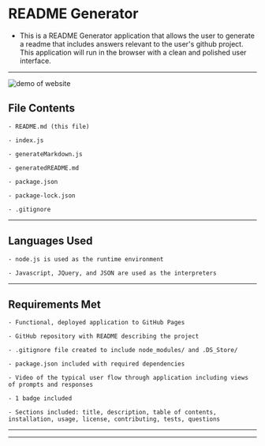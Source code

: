 # README Generator

- This is a README Generator application that allows the user to generate a readme that includes answers relevant to the user's github project. This application will run in the browser with a clean and polished user interface.

---

![demo of website](assets/img/demo.png)

## File Contents

```
- README.md (this file)

- index.js

- generateMarkdown.js

- generatedREADME.md

- package.json

- package-lock.json

- .gitignore

```

---

## Languages Used

```
- node.js is used as the runtime environment

- Javascript, JQuery, and JSON are used as the interpreters

```

---

## Requirements Met

```
- Functional, deployed application to GitHub Pages

- GitHub repository with README describing the project

- .gitignore file created to include node_modules/ and .DS_Store/

- package.json included with required dependencies

- Video of the typical user flow through application including views of prompts and responses

- 1 badge included

- Sections included: title, description, table of contents, installation, usage, license, contributing, tests, questions

```

---
---
